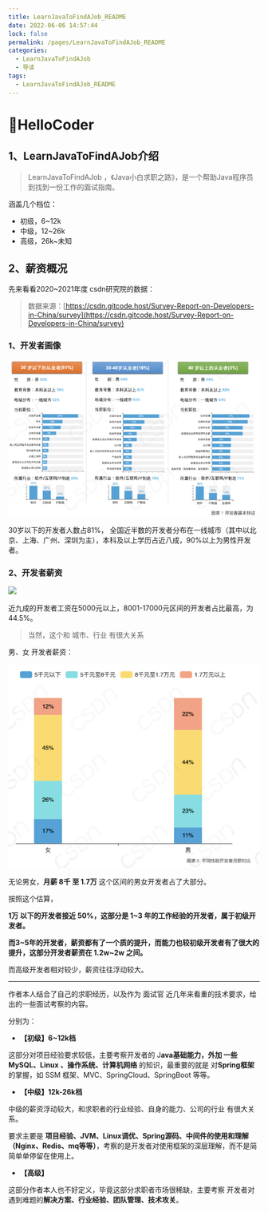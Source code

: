 ```yaml
---
title: LearnJavaToFindAJob_README
date: 2022-06-06 14:57:44
lock: false
permalink: /pages/LearnJavaToFindAJob_README
categories: 
  - LearnJavaToFindAJob
  - 导读
tags: 
  - LearnJavaToFindAJob_README
---
```

# 💐HelloCoder

## 1、LearnJavaToFindAJob介绍

> LearnJavaToFindAJob ，《Java小白求职之路》，是一个帮助Java程序员到找到一份工作的面试指南。

涵盖几个档位：

- 初级，6~12k
- 中级，12~26k
- 高级，26k~未知



## 2、薪资概况



先来看看2020~2021年度 csdn研究院的数据：

> 数据来源：[https://csdn.gitcode.host/Survey-Report-on-Developers-in-China/survey](https://csdn.gitcode.host/Survey-Report-on-Developers-in-China/survey)

### 1、开发者画像

![](./picture/image-20220612122910102.png)

30岁以下的开发者人数占81%， 全国近半数的开发者分布在一线城市（其中以北京、上海、广州、深圳为主），本科及以上学历占近八成，90%以上为男性开发者。

### 2、开发者薪资

![](http://rainyudianxx.baimuxym.cn/image-20220612123227821.png)

近九成的开发者工资在5000元以上，8001-17000元区间的开发者占比最高，为44.5%。

> 当然，这个和 城市、行业 有很大关系

男、女 开发者薪资：

![](./picture/image-20220612123356694.png)

无论男女，**月薪 8千 至 1.7万** 这个区间的男女开发者占了大部分。



按照这个估算，

**1万 以下的开发者接近 50%，这部分是 1~3 年的工作经验的开发者，属于初级开发者。**

**而3~5年的开发者，薪资都有了一个质的提升，而能力也较初级开发者有了很大的提升，这部分开发者薪资在 1.2w~2w 之间。**

而高级开发者相对较少，薪资往往浮动较大。

---

作者本人结合了自己的求职经历，以及作为 面试官 近几年来看重的技术要求，给出的一些面试考察的内容。



分别为：

- **【初级】6~12k档**

这部分对项目经验要求较低，主要考察开发者的 J**ava基础能力，外加 一些 MySQL、Linux 、操作系统、计算机网络** 的知识，最重要的就是 对**Spring框架**的掌握，如 SSM 框架、MVC、SpringCloud、SpringBoot 等等。

- **【中级】12k-26k档**

中级的薪资浮动较大，和求职者的行业经验、自身的能力、公司的行业 有很大关系。

要求主要是 **项目经验、JVM、Linux调优、Spring源码、中间件的使用和理解（Nginx、Redis、mq等等）**，考察的是开发者对使用框架的深层理解，而不是简简单单停留在使用上。

- **【高级】**

这部分作者本人也不好定义，毕竟这部分求职者市场很稀缺，主要考察 开发者对遇到难题的**解决方案、行业经验、团队管理、技术攻关**。



<br>





